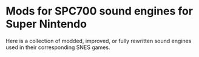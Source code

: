 # Mods for SPC700 sound engines for Super Nintendo
Here is a collection of modded, improved, or fully rewritten sound engines used in their corresponding SNES games.